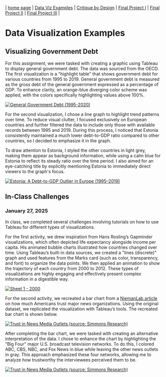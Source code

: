 | [home page](https://belen-tc.github.io/BelenT-dataviz-portfolio/) | [Data Viz Examples](dataviz-examples) | [Critique by Design](critique-by-design) | [Final Project I](final-project-part-one) | [Final Project II](final-project-part-two) | [Final Project III](final-project-part-three) |

# Data Visualization Examples

## Visualizing Government Debt
For this assignment, we were tasked with creating a graphic using Tableau to display general government debt. The data was sourced from the OECD. The first visualization is a "highlight table" that shows government debt for various countries from 1995 to 2019. General government debt is measured as the gross debt of the general government expressed as a percentage of GDP. To enhance clarity, an orange-blue diverging color scheme was applied, with the colors specifically highlighting values above 100%.

<div class='tableauPlaceholder' id='viz1737928111757' style='position: relative'><noscript><a href='#'><img alt='General Government Debt (1995-2020) ' src='https:&#47;&#47;public.tableau.com&#47;static&#47;images&#47;Ge&#47;GeneralGovernmentDebt1995-2019&#47;GeneralGovernmentDebt1995-2020&#47;1_rss.png' style='border: none' /></a></noscript><object class='tableauViz'  style='display:none;'><param name='host_url' value='https%3A%2F%2Fpublic.tableau.com%2F' /> <param name='embed_code_version' value='3' /> <param name='site_root' value='' /><param name='name' value='GeneralGovernmentDebt1995-2019&#47;GeneralGovernmentDebt1995-2020' /><param name='tabs' value='no' /><param name='toolbar' value='yes' /><param name='static_image' value='https:&#47;&#47;public.tableau.com&#47;static&#47;images&#47;Ge&#47;GeneralGovernmentDebt1995-2019&#47;GeneralGovernmentDebt1995-2020&#47;1.png' /> <param name='animate_transition' value='yes' /><param name='display_static_image' value='yes' /><param name='display_spinner' value='yes' /><param name='display_overlay' value='yes' /><param name='display_count' value='yes' /><param name='language' value='en-US' /><param name='filter' value='publish=yes' /></object></div>                
<script type='text/javascript'>                    
var divElement = document.getElementById('viz1737928111757');                    
 var vizElement = divElement.getElementsByTagName('object')[0];                    
 vizElement.style.width='100%';vizElement.style.height=(divElement.offsetWidth*0.75)+'px';                    
 var scriptElement = document.createElement('script');                    
 scriptElement.src = 'https://public.tableau.com/javascripts/api/viz_v1.js';                    
 vizElement.parentNode.insertBefore(scriptElement, vizElement);                
</script>


For the second visualization, I chose a line graph to highlight trend patterns over time. To reduce visual clutter, I focused exclusively on European countries and further filtered the data to include only those with available records between 1995 and 2019. During this process, I noticed that Estonia consistently maintained a much lower debt-to-GDP ratio compared to other countries, so I decided to emphasize it in the graph.  

To draw attention to Estonia, I styled the other countries in light grey, making them appear as background information, while using a calm blue for Estonia to reflect its steady ratio over the time period. I also aimed for an eye-catching title by explicitly mentioning Estonia to immediately direct viewers to the graph's focus.

<div class='tableauPlaceholder' id='viz1738003062755' style='position: relative'><noscript><a href='#'><img alt='Estonia: A Debt-to-GDP Outlier in Europe (1995–2019) ' src='https:&#47;&#47;public.tableau.com&#47;static&#47;images&#47;Es&#47;EstoniaADebt-to-GDPOutlierinEurope&#47;Sheet2&#47;1_rss.png' style='border: none' /></a></noscript><object class='tableauViz'  style='display:none;'><param name='host_url' value='https%3A%2F%2Fpublic.tableau.com%2F' /> <param name='embed_code_version' value='3' /> <param name='site_root' value='' /><param name='name' value='EstoniaADebt-to-GDPOutlierinEurope&#47;Sheet2' /><param name='tabs' value='no' /><param name='toolbar' value='yes' /><param name='static_image' value='https:&#47;&#47;public.tableau.com&#47;static&#47;images&#47;Es&#47;EstoniaADebt-to-GDPOutlierinEurope&#47;Sheet2&#47;1.png' /> <param name='animate_transition' value='yes' /><param name='display_static_image' value='yes' /><param name='display_spinner' value='yes' /><param name='display_overlay' value='yes' /><param name='display_count' value='yes' /><param name='language' value='en-US' /><param name='filter' value='publish=yes' /></object></div>                
<script type='text/javascript'>                    
 var divElement = document.getElementById('viz1738003062755');                    
 var vizElement = divElement.getElementsByTagName('object')[0];                    
 vizElement.style.width='100%';vizElement.style.height=(divElement.offsetWidth*0.75)+'px';                    
 var scriptElement = document.createElement('script');                    
 scriptElement.src = 'https://public.tableau.com/javascripts/api/viz_v1.js';                    
 vizElement.parentNode.insertBefore(scriptElement, vizElement);                
</script>



## In-Class Challenges

### January 27, 2025

In class, we completed several challenges involving tutorials on how to use Tableau for different types of visualizations.

For the first activity, we drew inspiration from Hans Rosling’s Gapminder visualizations, which often depicted life expectancy alongside income per capita. His animated bubble charts illustrated how countries changed over time. Using Tableau’s built-in data sources, we created a "lines (discrete)" graph and used features from the Marks card (such as color, transparency, and font) to organize the data points. We then applied an animation to show the trajectory of each country from 2000 to 2012. These types of visualizations are highly engaging and effectively present complex information in a digestible way.

<div class='tableauPlaceholder' id='viz1737995447513' style='position: relative'><noscript><a href='#'><img alt='Sheet 1 - 2000 ' src='https:&#47;&#47;public.tableau.com&#47;static&#47;images&#47;In&#47;InClassChallenge_LifeExpectancy&#47;Sheet1&#47;1_rss.png' style='border: none' /></a></noscript><object class='tableauViz'  style='display:none;'><param name='host_url' value='https%3A%2F%2Fpublic.tableau.com%2F' /> <param name='embed_code_version' value='3' /> <param name='site_root' value='' /><param name='name' value='InClassChallenge_LifeExpectancy&#47;Sheet1' /><param name='tabs' value='no' /><param name='toolbar' value='yes' /><param name='static_image' value='https:&#47;&#47;public.tableau.com&#47;static&#47;images&#47;In&#47;InClassChallenge_LifeExpectancy&#47;Sheet1&#47;1.png' /> <param name='animate_transition' value='yes' /><param name='display_static_image' value='yes' /><param name='display_spinner' value='yes' /><param name='display_overlay' value='yes' /><param name='display_count' value='yes' /><param name='language' value='en-US' /><param name='filter' value='publish=yes' /></object></div>                
<script type='text/javascript'>                    
 var divElement = document.getElementById('viz1737995447513');                    
 var vizElement = divElement.getElementsByTagName('object')[0];                    
 vizElement.style.width='100%';vizElement.style.height=(divElement.offsetWidth*0.75)+'px';                    
 var scriptElement = document.createElement('script');                    
 scriptElement.src = 'https://public.tableau.com/javascripts/api/viz_v1.js';                    
 vizElement.parentNode.insertBefore(scriptElement, vizElement);                
</script>


For the second activity, we recreated a bar chart from a [NiemanLab article](https://www.niemanlab.org/2018/10/heres-how-much-americans-trust-38-major-news-organizations-hint-not-all-that-much/) on how much Americans trust major news organizations. Using the original dataset, we replicated the visualization with Tableau’s tools. The recreated bar chart is shown below.

<div class='tableauPlaceholder' id='viz1738004088858' style='position: relative'><noscript><a href='#'><img alt='Trust in News Media Outlets (source: Simmons Research) ' src='https:&#47;&#47;public.tableau.com&#47;static&#47;images&#47;Re&#47;RecreatingaVisualization&#47;BarChart&#47;1_rss.png' style='border: none' /></a></noscript><object class='tableauViz'  style='display:none;'><param name='host_url' value='https%3A%2F%2Fpublic.tableau.com%2F' /> <param name='embed_code_version' value='3' /> <param name='site_root' value='' /><param name='name' value='RecreatingaVisualization&#47;BarChart' /><param name='tabs' value='no' /><param name='toolbar' value='yes' /><param name='static_image' value='https:&#47;&#47;public.tableau.com&#47;static&#47;images&#47;Re&#47;RecreatingaVisualization&#47;BarChart&#47;1.png' /> <param name='animate_transition' value='yes' /><param name='display_static_image' value='yes' /><param name='display_spinner' value='yes' /><param name='display_overlay' value='yes' /><param name='display_count' value='yes' /><param name='language' value='en-US' /><param name='filter' value='publish=yes' /></object></div>                
<script type='text/javascript'>                    
 var divElement = document.getElementById('viz1738004088858');                    
 var vizElement = divElement.getElementsByTagName('object')[0];                    
 vizElement.style.width='100%';vizElement.style.height=(divElement.offsetWidth*0.75)+'px';                    
 var scriptElement = document.createElement('script');                    
 scriptElement.src = 'https://public.tableau.com/javascripts/api/viz_v1.js';                    
 vizElement.parentNode.insertBefore(scriptElement, vizElement);                
</script>

After completing the bar chart, we were tasked with creating an alternative interpretation of the data. I chose to enhance the chart by highlighting the "Big Four" major U.S. broadcast television networks. To do this, I colored ABC, CBS, NBC, and Fox News in blue while leaving the other news outlets in gray. This approach emphasized these four networks, allowing me to analyze how trustworthy the interviewees perceived them to be.

<div class='tableauPlaceholder' id='viz1738004146046' style='position: relative'><noscript><a href='#'><img alt='Trust in News Media Outlets (source: Simmons Research) ' src='https:&#47;&#47;public.tableau.com&#47;static&#47;images&#47;Re&#47;RecreatingaVisualization&#47;BarChart2&#47;1_rss.png' style='border: none' /></a></noscript><object class='tableauViz'  style='display:none;'><param name='host_url' value='https%3A%2F%2Fpublic.tableau.com%2F' /> <param name='embed_code_version' value='3' /> <param name='site_root' value='' /><param name='name' value='RecreatingaVisualization&#47;BarChart2' /><param name='tabs' value='no' /><param name='toolbar' value='yes' /><param name='static_image' value='https:&#47;&#47;public.tableau.com&#47;static&#47;images&#47;Re&#47;RecreatingaVisualization&#47;BarChart2&#47;1.png' /> <param name='animate_transition' value='yes' /><param name='display_static_image' value='yes' /><param name='display_spinner' value='yes' /><param name='display_overlay' value='yes' /><param name='display_count' value='yes' /><param name='language' value='en-US' /><param name='filter' value='publish=yes' /></object></div>                
<script type='text/javascript'>                    
 var divElement = document.getElementById('viz1738004146046');                    
 var vizElement = divElement.getElementsByTagName('object')[0];                    
 vizElement.style.width='100%';vizElement.style.height=(divElement.offsetWidth*0.75)+'px';                    
 var scriptElement = document.createElement('script');                    
 scriptElement.src = 'https://public.tableau.com/javascripts/api/viz_v1.js';                    
 vizElement.parentNode.insertBefore(scriptElement, vizElement);                
</script>
